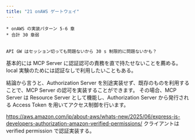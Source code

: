 ```yaml
---
title: "21 onAWS ゲートウェイ"
---
```



    * onAWS の実装パターン 5-6 章
    * 合計 30 章弱


    API GW はセッション切っても問題ないから 30 s 制限的に問題ないかも？

基本的には MCP Server に認証認可の責務を直で持たせないことを薦める。local 実験のためには認証なしで利用したいこともある。

結論から言うと、Authorization Server を別途実装せず、既存のものを利用することで、MCP Server の認可を実装することができます。 その場合、MCP Server は Resource Server として機能し、Authorization Server から発行される Access Token を用いてアクセス制御を行います。

https://aws.amazon.com/jp/about-aws/whats-new/2025/06/express-js-developers-authorization-amazon-verified-permissions/
クライアントは verified permission で認証実装する。
